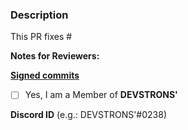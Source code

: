 ### **Description**

<!-- Any description regarding the pull request just created by you -->

<!-- If this pull request solves a reported issue, please add the issue number below -->

This PR fixes #

**Notes for Reviewers:**
<!-- Any note for reviewers, like Bug fixed successfully, or stuck somewhere, or Ready to merge! 🙂 -->

**[Signed commits](https://github.com/DevsTrons/hello-world/blob/master/CONTRIBUTING.md)**

- [ ] Yes, I am a Member of **DEVSTRONS'**

**Discord ID** (e.g.: DEVSTRONS'#0238)

<!-- Enter your Discord ID -->

<!-- THANK YOU FOR CONTRIBUTING TO DEVSTRONS' PROJECTS!
 
By following the community's contribution conventions upfront, the review process will 
be accelerated and your PR merged quicker. -->
